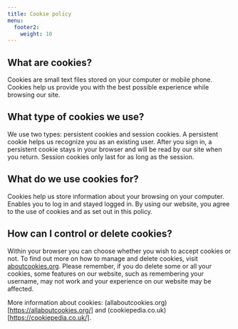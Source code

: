 ```yaml
---
title: Cookie policy
menu:
  footer2:
    weight: 10
---
```


## What are cookies?

Cookies are small text files stored on your computer or mobile phone. Cookies help us provide you with the best possible experience while browsing our site. 

## What type of cookies we use?

We use two types: persistent cookies and session cookies. A persistent cookie helps us recognize you as an existing user. After you sign in, a persistent cookie stays in your browser and will be read by our site when you return. Session cookies only last for as long as the session. 

## What do we use cookies for?

Cookies help us store information about your browsing on your computer. Enables you to log in and stayed logged in. By using our website, you agree to the use of cookies and as set out in this policy.

## How can I control or delete cookies?

Within your browser you can choose whether you wish to accept cookies or not. To find out more on how to manage and delete cookies, visit [aboutcookies.org](https://aboutcookies.org/). Please remember, if you do delete some or all your cookies, some features on our website, such as remembering your username, may not work and your experience on our website may be affected.

More information about cookies: (allaboutcookies.org)[https://allaboutcookies.org/] and (cookiepedia.co.uk)[https://cookiepedia.co.uk/].

